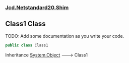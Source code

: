 ### [Jcd.Netstandard20.Shim](Jcd.Netstandard20.Shim.md 'Jcd.Netstandard20.Shim')

## Class1 Class

TODO: Add some documentation as you write your code.

```csharp
public class Class1
```

Inheritance [System.Object](https://docs.microsoft.com/en-us/dotnet/api/System.Object 'System.Object') &#129106; Class1